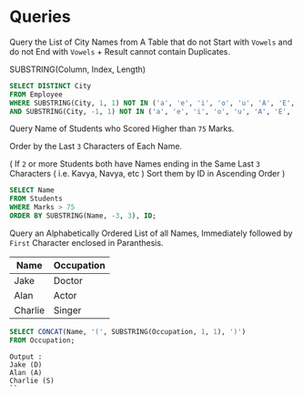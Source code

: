 # Queries

Query the List of City Names from A Table that do not Start with `Vowels` and do not End with `Vowels` + Result cannot contain Duplicates.

SUBSTRING(Column, Index, Length)

```SQL
SELECT DISTINCT City 
FROM Employee
WHERE SUBSTRING(City, 1, 1) NOT IN ('a', 'e', 'i', 'o', 'u', 'A', 'E', 'I', 'O', 'U')
AND SUBSTRING(City, -1, 1) NOT IN ('a', 'e', 'i', 'o', 'u', 'A', 'E', 'I', 'O', 'U');
```

Query Name of Students who Scored Higher than `75` Marks.

Order by the Last `3` Characters of Each Name.

( If `2` or more Students both have Names ending in the Same Last `3` Characters ( i.e. Kavya, Navya, etc ) Sort them by ID in Ascending Order )

```SQL
SELECT Name 
FROM Students
WHERE Marks > 75
ORDER BY SUBSTRING(Name, -3, 3), ID;
```

Query an Alphabetically Ordered List of all Names, Immediately followed by `First` Character enclosed in Paranthesis.

Name | Occupation
--- | ---
Jake | Doctor
Alan | Actor
Charlie | Singer

```SQL
SELECT CONCAT(Name, '(', SUBSTRING(Occupation, 1, 1), ')')
FROM Occupation;
```

```
Output : 
Jake (D)
Alan (A)
Charlie (S)
``
